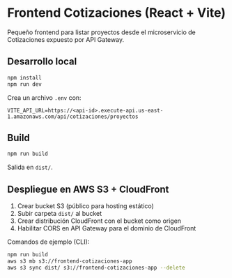 
# Frontend Cotizaciones (React + Vite)

Pequeño frontend para listar proyectos desde el microservicio de Cotizaciones expuesto por API Gateway.

## Desarrollo local
```bash
npm install
npm run dev
```
Crea un archivo `.env` con:
```
VITE_API_URL=https://<api-id>.execute-api.us-east-1.amazonaws.com/api/cotizaciones/proyectos
```

## Build
```bash
npm run build
```
Salida en `dist/`.

## Despliegue en AWS S3 + CloudFront
1. Crear bucket S3 (público para hosting estático)
2. Subir carpeta `dist/` al bucket
3. Crear distribución CloudFront con el bucket como origen
4. Habilitar CORS en API Gateway para el dominio de CloudFront

Comandos de ejemplo (CLI):
```bash
npm run build
aws s3 mb s3://frontend-cotizaciones-app
aws s3 sync dist/ s3://frontend-cotizaciones-app --delete
```
